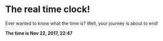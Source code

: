 # The real time clock!

Ever wanted to know what the time is? Well, your journey is about to end!

**The time is Nov 22, 2017, 22:47**